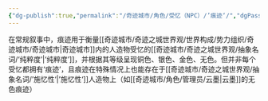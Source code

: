 ```yaml
---
{"dg-publish":true,"permalink":"/奇迹城市/角色/受忆（NPC）/’痕迹‘/","dgPassFrontmatter":true}
---
```


在常规叙事中，痕迹用于衡量[[奇迹城市/奇迹之城世界观/世界构成/势力组织/奇迹城市/奇迹城市\|奇迹城市]]内的人造物受忆的[[奇迹城市/奇迹之城世界观/抽象名词/‘纯粹度’\|‘纯粹度’]]，并根据其等级呈现铜色、银色、金色、无色。但并非每个受忆都拥有‘痕迹’，且痕迹在特殊情况上也能存在于[[奇迹城市/奇迹之城世界观/抽象名词/’施忆性‘\|’施忆性‘]]人造物上（如[[奇迹城市/角色/管理员/云墨\|云墨]]的无色痕迹）